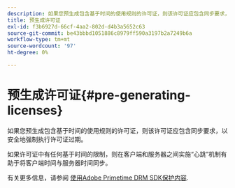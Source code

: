 ```yaml
---
description: 如果您预生成包含基于时间的使用规则的许可证，则该许可证应包含同步要求，以安全地强制执行许可证过期。
title: 预生成许可证
exl-id: f3b6927d-66cf-4aa2-802d-d4b3a5652c63
source-git-commit: be43bbbd1051886c8979ff590a3197b2a7249b6a
workflow-type: tm+mt
source-wordcount: '97'
ht-degree: 0%

---
```


# 预生成许可证{#pre-generating-licenses}

如果您预生成包含基于时间的使用规则的许可证，则该许可证应包含同步要求，以安全地强制执行许可证过期。

如果许可证中有任何基于时间的限制，则在客户端和服务器之间实施“心跳”机制有助于将客户端时间与服务器时间同步。

有关更多信息，请参阅 [使用Adobe Primetime DRM SDK保护内容](https://helpx.adobe.com/content/dam/help/en/primetime/drm/drm_protecting_content.pdf).
